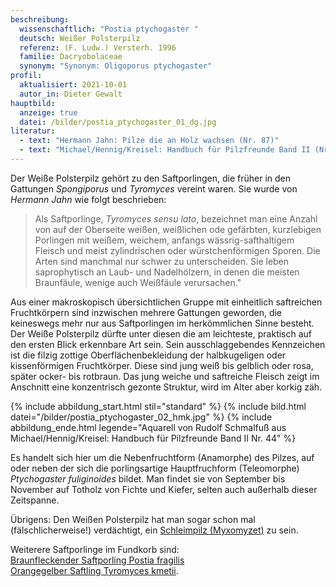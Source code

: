 ```yaml
---
beschreibung:
  wissenschaftlich: "Postia ptychogaster "
  deutsch: Weißer Polsterpilz
  referenz: (F. Ludw.) Versterh. 1996
  familie: Dacryobolaceae
  synonym: "Synonym: Oligoporus ptychogaster"
profil:
  aktualisiert: 2021-10-01
  autor_in: Dieter Gewalt
hauptbild:
  anzeige: true
  datei: /bilder/postia_ptychogaster_01_dg.jpg
literatur:
  - text: "Hermann Jahn: Pilze die an Holz wachsen (Nr. 87)"
  - text: "Michael/Hennig/Kreisel: Handbuch für Pilzfreunde Band II (Nr. 44)"
---
```

Der Weiße Polsterpilz gehört zu den Saftporlingen, die früher in den Gattungen *Spongiporus* und *Tyromyces* vereint waren. Sie wurde von *Hermann Jahn* wie folgt beschrieben:

> Als Saftporlinge, *Tyromyces sensu lato*, bezeichnet man eine Anzahl von auf der Oberseite weißen, weißlichen ode gefärbten, kurzlebigen Porlingen mit weißem, weichem, anfangs wässrig-safthaltigem Fleisch und meist zylindrischen oder würstchenförmigen Sporen. Die Arten sind manchmal nur schwer zu unterscheiden. Sie leben saprophytisch an Laub- und Nadelhölzern, in denen die meisten Braunfäule, wenige auch Weißfäule verursachen." 

Aus einer makroskopisch übersichtlichen Gruppe mit einheitlich saftreichen Fruchtkörpern sind inzwischen mehrere Gattungen geworden, die keineswegs mehr nur aus Saftporlingen im herkömmlichen Sinne besteht. Der Weiße Polsterpilz  dürfte unter diesen die am leichteste, praktisch auf den ersten Blick erkennbare Art sein. Sein ausschlaggebendes Kennzeichen ist die filzig zottige Oberflächenbekleidung der halbkugeligen oder kissenförmigen Fruchtkörper. Diese sind jung weiß bis gelblich oder rosa, später ocker- bis rotbraun. Das jung weiche und saftreiche Fleisch zeigt im Anschnitt eine konzentrisch gezonte Struktur, wird im Alter aber korkig zäh.

{% include abbildung_start.html stil="standard" %}
{% include bild.html datei="/bilder/postia_ptychogaster_02_hmk.jpg" %}
{% include abbildung_ende.html legende="Aquarell von Rudolf Schmalfuß aus Michael/Hennig/Kreisel: Handbuch für Pilzfreunde Band II Nr. 44" %}

Es handelt sich hier um die Nebenfruchtform (Anamorphe) des Pilzes, auf oder neben der sich die porlingsartige Hauptfruchform (Teleomorphe) *Ptychogaster fuliginoides* bildet. Man findet sie von September bis November auf Totholz von Fichte und Kiefer, selten auch außerhalb dieser Zeitspanne.

Übrigens: Den Weißen Polsterpilz hat man sogar schon mal (fälschlicherweise!) verdächtigt, ein [Schleimpilz (Myxomyzet)](Myxomyzeten "Glossar") zu sein.

Weiterere Saftporlinge im Fundkorb sind:  
[Braunfleckender Saftporling Postia fragilis](/pilze/postia-fragilis-braunfleckender-saftporling)  
[Orangegelber Saftling Tyromyces kmetii](/pilze/tyromyces-kmetii-orangegelber-saftporling).